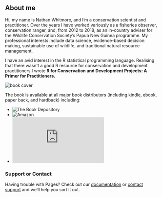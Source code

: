 ## About me 

Hi, my name is Nathan Whitmore, and I’m a conservation scientist and practitioner. Over the years I have worked variously as a fisheries observer, conservation ranger, and, from 2012 to 2018, as an in-country adviser for the Wildlife Conservation Society’s Papua New Guinea programme. My professional interests include data science, evidence-based decision making, sustainable use of wildlife, and traditional natural resource management.

I have an avid interest in the R statistical programming language. Realising that there wasn't a good R resource for conservation and development practitioners I wrote **R for Conservation and Development Projects: A Primer for Practitioners.**

![book cover](https://raw.githubusercontent.com/NathanWhitmore/Reproducible/main/book%20cover.jpg)

The book is available at all major book distributors (including kindle, ebook, paper back, and hardback) including:

- ![The Book Depository](https://www.bookdepository.com/R-for-Conservation-Development-Projects-Nathan-Whitmore/9780367205485?ref=grid-view&qid=1611283102040&sr=1-1)
- ![Amazon](https://www.amazon.com/Conservation-Development-Projects-Chapman-Hall/dp/0367205483)
- ![Booktopia](https://www.booktopia.com.au/r-for-conservation-and-development-projects-nathan-whitmore/book/9780367205485.html)


### Support or Contact

Having trouble with Pages? Check out our [documentation](https://docs.github.com/categories/github-pages-basics/) or [contact support](https://support.github.com/contact) and we’ll help you sort it out.
